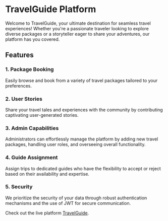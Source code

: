 

# TravelGuide Platform

Welcome to TravelGuide, your ultimate destination for seamless travel experiences! Whether you're a passionate traveler looking to explore diverse packages or a storyteller eager to share your adventures, our platform has you covered.

## Features

### 1. Package Booking
Easily browse and book from a variety of travel packages tailored to your preferences.

### 2. User Stories
Share your travel tales and experiences with the community by contributing captivating user-generated stories.

### 3. Admin Capabilities
Administrators can effortlessly manage the platform by adding new travel packages, handling user roles, and overseeing overall functionality.

### 4. Guide Assignment
Assign trips to dedicated guides who have the flexibility to accept or reject based on their availability and expertise.

### 5. Security
We prioritize the security of your data through robust authentication mechanisms and the use of JWT for secure communication.

Check out the live platform [TravelGuide](https://travel-wonder-client.vercel.app/).
